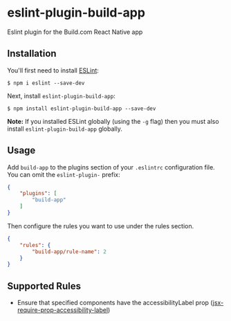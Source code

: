 # eslint-plugin-build-app

Eslint plugin for the Build.com React Native app

## Installation

You'll first need to install [ESLint](http://eslint.org):

```
$ npm i eslint --save-dev
```

Next, install `eslint-plugin-build-app`:

```
$ npm install eslint-plugin-build-app --save-dev
```

**Note:** If you installed ESLint globally (using the `-g` flag) then you must also install `eslint-plugin-build-app` globally.

## Usage

Add `build-app` to the plugins section of your `.eslintrc` configuration file. You can omit the `eslint-plugin-` prefix:

```json
{
    "plugins": [
        "build-app"
    ]
}
```


Then configure the rules you want to use under the rules section.

```json
{
    "rules": {
        "build-app/rule-name": 2
    }
}
```

## Supported Rules

* Ensure that specified components have the accessibilityLabel prop ([jsx-require-prop-accessibility-label](./docs/rules/jsx-require-prop-accessibility-label))
